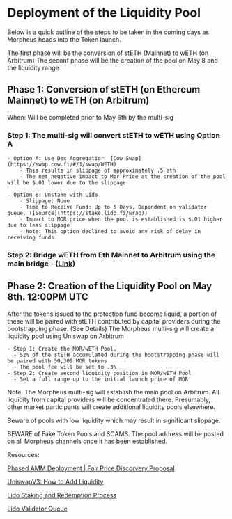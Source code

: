 # Deployment of the Liquidity Pool

Below is a quick outline of the steps to be taken in the coming days as Morpheus heads into the Token launch. 

The first phase will be the conversion of stETH (Mainnet) to wETH (on Arbitrum)
The seconf phase will be the creation of the pool on May 8 and the liquidity range. 


## Phase 1: Conversion of stETH (on Ethereum Mainnet) to wETH (on Arbitrum)
When: Will be completed prior to May 6th by the multi-sig

### Step 1: The multi-sig will convert stETH to wETH using Option A

    - Option A: Use Dex Aggregatior  [Cow Swap](https://swap.cow.fi/#/1/swap/WETH)
        - This results in slippage of approximately .5 eth 
        - The net negative impact to Mor Price at the creation of the pool will be $.01 lower due to the slippage

    - Option B: Unstake with Lido 
        - Slippage: None
        - Time to Receive Fund: Up to 5 Days, Dependent on validator queue. ([Source](https://stake.lido.fi/wrap))
        - Impact to MOR price when the pool is established is $.01 higher due to less slippage
        - Note: This option declined to avoid any risk of delay in receiving funds.

### Step 2: Bridge wETH from Eth Mainnet to Arbitrum using the main bridge - ([Link](https://bridge.arbitrum.io))


## Phase 2: Creation of the Liquidity Pool on May 8th. 12:00PM UTC

After the tokens issued to the protection fund become liquid, a portion of these will be paired with stETH contributed by capital providers during the bootstrapping phase. (See Details)
The Morpheus multi-sig will create a liquidity pool using Uniswap on Arbitrum


    - Step 1: Create the MOR/wETH Pool.
      - 52% of the stETH accumulated during the bootstrapping phase will be paired with 50,309 MOR tokens
      - The pool fee will be set to .3%
    - Step 2: Create second liquidity position in MOR/wETH Pool
      - Set a full range up to the initial launch price of MOR

Note: The Morpheus multi-sig will establish the main pool on Arbitrum. All liquidity from capital providers will be concentrated there. Presumably, other market participants will create additional liquidity pools elsewhere.

Beware of pools with low liquidity which may result in significant slippage. 

BEWARE of Fake Token Pools and SCAMS. The pool address will be posted on all Morpheus channels once it has been established. 

Resources:

[Phased AMM Deployment | Fair Price Discorvery Proposal](https://github.com/MorpheusAIs/Docs/blob/main/!KEYDOCS%20README%20FIRST!/Phased%20AMM%20Deployment%20and%20Fair%20Price%20Discovery.md) 

[UniswapV3: How to Add Liquidity](https://support.uniswap.org/hc/en-us/articles/7423194619661-How-to-add-liquidity-to-Uniswap-v3) 

[Lido Staking and Redemption Process](https://stake.lido.fi/wrap)

[Lido Validator Queue](https://www.validatorqueue.com/ )
